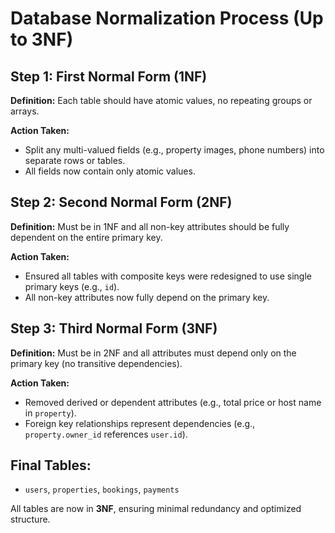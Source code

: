 # Database Normalization Process (Up to 3NF)

## Step 1: First Normal Form (1NF)

**Definition:** Each table should have atomic values, no repeating groups or arrays.

**Action Taken:**
- Split any multi-valued fields (e.g., property images, phone numbers) into separate rows or tables.
- All fields now contain only atomic values.

## Step 2: Second Normal Form (2NF)

**Definition:** Must be in 1NF and all non-key attributes should be fully dependent on the entire primary key.

**Action Taken:**
- Ensured all tables with composite keys were redesigned to use single primary keys (e.g., `id`).
- All non-key attributes now fully depend on the primary key.

## Step 3: Third Normal Form (3NF)

**Definition:** Must be in 2NF and all attributes must depend only on the primary key (no transitive dependencies).

**Action Taken:**
- Removed derived or dependent attributes (e.g., total price or host name in `property`).
- Foreign key relationships represent dependencies (e.g., `property.owner_id` references `user.id`).

## Final Tables:
- `users`, `properties`, `bookings`, `payments`

All tables are now in **3NF**, ensuring minimal redundancy and optimized structure.
